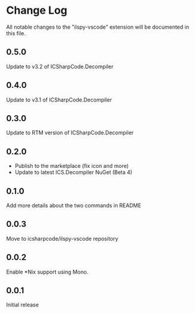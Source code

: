 # Change Log
All notable changes to the "ilspy-vscode" extension will be documented in this file.

## 0.5.0

Update to v3.2 of ICSharpCode.Decompiler

## 0.4.0

Update to v3.1 of ICSharpCode.Decompiler

## 0.3.0

Update to RTM version of ICSharpCode.Decompiler

## 0.2.0

* Publish to the marketplace (fix icon and more)
* Update to latest ICS.Decompiler NuGet (Beta 4)

## 0.1.0

Add more details about the two commands in README

## 0.0.3

Move to icsharpcode/ilspy-vscode repository

## 0.0.2

Enable *Nix support using Mono.

## 0.0.1

Initial release